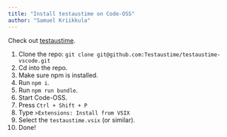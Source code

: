 ```yaml
---
title: "Install testaustime on Code-OSS"
author: "Samuel Kriikkula"
---
```


Check out [testaustime](https://testaustime.fi).

1. Clone the repo: `git clone git@github.com:Testaustime/testaustime-vscode.git`
2. Cd into the repo.
3. Make sure npm is installed.
3. Run `npm i`.
4. Run `npm run bundle`.
6. Start Code-OSS.
7. Press `Ctrl + Shift + P`
8. Type `>Extensions: Install from VSIX`
9. Select the `testaustime.vsix` (or similar).
10. Done!
